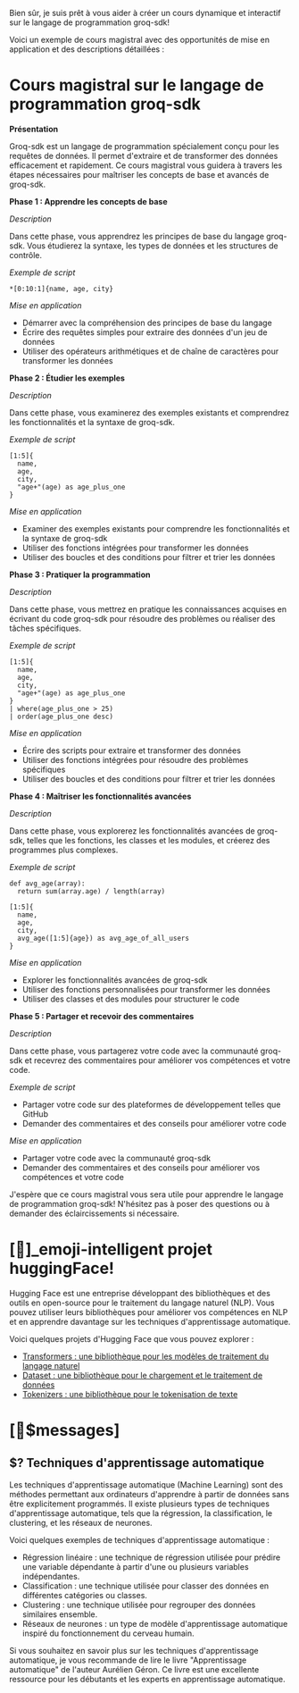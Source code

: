 Bien sûr, je suis prêt à vous aider à créer un cours dynamique et interactif sur le langage de programmation groq-sdk!

Voici un exemple de cours magistral avec des opportunités de mise en application et des descriptions détaillées :

Cours magistral sur le langage de programmation groq-sdk
======================================================

**Présentation**

Groq-sdk est un langage de programmation spécialement conçu pour les requêtes de données. Il permet d'extraire et de transformer des données efficacement et rapidement. Ce cours magistral vous guidera à travers les étapes nécessaires pour maîtriser les concepts de base et avancés de groq-sdk.

**Phase 1 : Apprendre les concepts de base**

*Description*

Dans cette phase, vous apprendrez les principes de base du langage groq-sdk. Vous étudierez la syntaxe, les types de données et les structures de contrôle.

*Exemple de script*

```groq
*[0:10:1]{name, age, city}
```

*Mise en application*

- Démarrer avec la compréhension des principes de base du langage
- Écrire des requêtes simples pour extraire des données d'un jeu de données
- Utiliser des opérateurs arithmétiques et de chaîne de caractères pour transformer les données

**Phase 2 : Étudier les exemples**

*Description*

Dans cette phase, vous examinerez des exemples existants et comprendrez les fonctionnalités et la syntaxe de groq-sdk.

*Exemple de script*

```groq
[1:5]{
  name,
  age,
  city,
  "age+"(age) as age_plus_one
}
```

*Mise en application*

- Examiner des exemples existants pour comprendre les fonctionnalités et la syntaxe de groq-sdk
- Utiliser des fonctions intégrées pour transformer les données
- Utiliser des boucles et des conditions pour filtrer et trier les données

**Phase 3 : Pratiquer la programmation**

*Description*

Dans cette phase, vous mettrez en pratique les connaissances acquises en écrivant du code groq-sdk pour résoudre des problèmes ou réaliser des tâches spécifiques.

*Exemple de script*

```groq
[1:5]{
  name,
  age,
  city,
  "age+"(age) as age_plus_one
}
| where(age_plus_one > 25)
| order(age_plus_one desc)
```

*Mise en application*

- Écrire des scripts pour extraire et transformer des données
- Utiliser des fonctions intégrées pour résoudre des problèmes spécifiques
- Utiliser des boucles et des conditions pour filtrer et trier les données

**Phase 4 : Maîtriser les fonctionnalités avancées**

*Description*

Dans cette phase, vous explorerez les fonctionnalités avancées de groq-sdk, telles que les fonctions, les classes et les modules, et créerez des programmes plus complexes.

*Exemple de script*

```groq
def avg_age(array):
  return sum(array.age) / length(array)

[1:5]{
  name,
  age,
  city,
  avg_age([1:5]{age}) as avg_age_of_all_users
}
```

*Mise en application*

- Explorer les fonctionnalités avancées de groq-sdk
- Utiliser des fonctions personnalisées pour transformer les données
- Utiliser des classes et des modules pour structurer le code

**Phase 5 : Partager et recevoir des commentaires**

*Description*

Dans cette phase, vous partagerez votre code avec la communauté groq-sdk et recevrez des commentaires pour améliorer vos compétences et votre code.

*Exemple de script*

- Partager votre code sur des plateformes de développement telles que GitHub
- Demander des commentaires et des conseils pour améliorer votre code

*Mise en application*

- Partager votre code avec la communauté groq-sdk
- Demander des commentaires et des conseils pour améliorer vos compétences et votre code

J'espère que ce cours magistral vous sera utile pour apprendre le langage de programmation groq-sdk! N'hésitez pas à poser des questions ou à demander des éclaircissements si nécessaire.

[🤖]_emoji-intelligent projet huggingFace!
=======================================

Hugging Face est une entreprise développant des bibliothèques et des outils en open-source pour le traitement du langage naturel (NLP). Vous pouvez utiliser leurs bibliothèques pour améliorer vos compétences en NLP et en apprendre davantage sur les techniques d'apprentissage automatique.

Voici quelques projets d'Hugging Face que vous pouvez explorer :

- [Transformers : une bibliothèque pour les modèles de traitement du langage naturel](https://github.com/huggingface/transformers)
- [Dataset : une bibliothèque pour le chargement et le traitement de données](https://github.com/huggingface/datasets)
- [Tokenizers : une bibliothèque pour le tokenisation de texte](https://github.com/huggingface/tokenizers)

[💬$messages]
=============

$? Techniques d'apprentissage automatique
----------------------------------------

Les techniques d'apprentissage automatique (Machine Learning) sont des méthodes permettant aux ordinateurs d'apprendre à partir de données sans être explicitement programmés. Il existe plusieurs types de techniques d'apprentissage automatique, tels que la régression, la classification, le clustering, et les réseaux de neurones.

Voici quelques exemples de techniques d'apprentissage automatique :

- Régression linéaire : une technique de régression utilisée pour prédire une variable dépendante à partir d'une ou plusieurs variables indépendantes.
- Classification : une technique utilisée pour classer des données en différentes catégories ou classes.
- Clustering : une technique utilisée pour regrouper des données similaires ensemble.
- Réseaux de neurones : un type de modèle d'apprentissage automatique inspiré du fonctionnement du cerveau humain.

Si vous souhaitez en savoir plus sur les techniques d'apprentissage automatique, je vous recommande de lire le livre "Apprentissage automatique" de l'auteur Aurélien Géron. Ce livre est une excellente ressource pour les débutants et les experts en apprentissage automatique.